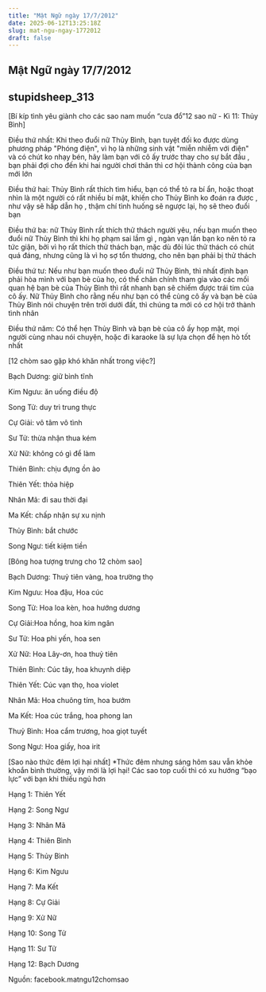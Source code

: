 ```yaml
---
title: "Mật Ngữ ngày 17/7/2012"
date: 2025-06-12T13:25:18Z
slug: mat-ngu-ngay-1772012
draft: false
---
```


## Mật Ngữ ngày 17/7/2012

## stupidsheep_313

[Bí kíp tình yêu giành cho các sao nam muốn “cưa đổ”12 sao nữ - Kì 11: Thủy Bình]

 Điều thứ nhất: Khi theo đuổi nữ Thủy Bình, bạn tuyệt đối ko được dùng phương pháp "Phóng điện", vì họ là những sinh vật "miễn nhiễm với điện" và có chút ko nhạy bén, hãy làm bạn với cô ấy trước thay cho sự bắt đầu , bạn phải đợi cho đến khi hai người chơi thân thì cơ hội thành công của bạn mới lớn

Điều thứ hai: Thủy Bình rất thích tìm hiểu, bạn có thể tỏ ra bí ẩn, hoặc thoạt nhìn là một người có rất nhiều bí mật, khiến cho Thủy Bình ko đoán ra được , như vậy sẽ hấp dẫn họ , thậm chí tình huống sẽ ngược lại, họ sẽ theo đuổi bạn

Điều thứ ba: nữ Thủy Bình rất thích thử thách người yêu, nếu bạn muốn theo đuổi nữ Thủy Bình thì khi họ phạm sai lầm gì , ngàn vạn lần bạn ko nên tỏ ra tức giận, bởi vì họ rất thích thử thách bạn, mặc dù đôi lúc thử thách có chút quá đáng, nhưng cũng là vì họ sợ tổn thương, cho nên bạn phải bị thử thách

Điều thứ tư: Nếu như bạn muốn theo đuổi nữ Thủy Bình, thì nhất định bạn phải hòa mình với bạn bè của họ, có thể chân chính tham gia vào các mối quan hệ bạn bè của Thủy Bình thì rất nhanh bạn sẽ chiếm được trái tim của cô ấy. Nữ Thủy Bình cho rằng nếu như bạn có thể cùng cô ấy và bạn bè của Thủy Bình nói chuyện trên trời dưới đất, thì chúng ta mới có cơ hội trở thành tình nhân

Điều thứ năm: Có thể hẹn Thủy Bình và bạn bè của cô ấy họp mặt, mọi người cùng nhau nói chuyện, hoặc đi karaoke là sự lựa chọn để hẹn hò tốt nhất
 
[12 chòm sao gặp khó khăn nhất trong việc?]

 Bạch Dương: giữ bình tĩnh

 Kim Ngưu: ăn uống điều độ

 Song Tử: duy trì trung thực

Cự Giải: vô tâm vô tình

Sư Tử: thừa nhận thua kém

Xử Nữ: không có gì để làm

Thiên Bình: chịu đựng ồn ào

Thiên Yết: thỏa hiệp

Nhân Mã: đi sau thời đại

Ma Kết: chấp nhận sự xu nịnh

Thủy Bình: bắt chước

Song Ngư: tiết kiệm tiền
 
[Bông hoa tượng trưng cho 12 chòm sao]
 
 Bạch Dương: Thuỷ tiên vàng, hoa trường thọ 

 Kim Ngưu: Hoa đậu, Hoa cúc

 Song Tử: Hoa loa kèn, hoa hướng dương

 Cự Giải:Hoa hồng, hoa kim ngân

 Sư Tử: Hoa phi yến, hoa sen

 Xử Nữ: Hoa Lây-ơn, hoa thuỷ tiên

 Thiên Bình: Cúc tây, hoa khuynh diệp

 Thiên Yết: Cúc vạn thọ, hoa violet

 Nhân Mã: Hoa chuông tím, hoa bướm

 Ma Kết: Hoa cúc trắng, hoa phong lan

 Thuỷ Bình: Hoa cẩm trương, hoa giọt tuyết

 Song Ngư: Hoa giấy, hoa irit

[Sao nào thức đêm lợi hại nhất]
 *Thức đêm nhưng sáng hôm sau vẫn khỏe khoắn bình thường, vậy mới là lợi hại!
 Các sao top cuối thì có xu hướng “bạo lực” với bạn khi thiếu ngủ hơn 

 Hạng 1: Thiên Yết 

 Hạng 2: Song Ngư 

 Hạng 3: Nhân Mã 

 Hạng 4: Thiên Bình 

 Hạng 5: Thủy Bình 

 Hạng 6: Kim Ngưu 

 Hạng 7: Ma Kết 

 Hạng 8: Cự Giải

 Hạng 9: Xử Nữ

 Hạng 10: Song Tử

 Hạng 11: Sư Tử

 Hạng 12: Bạch Dương

Nguồn: facebook.matngu12chomsao